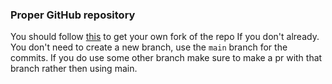 ### Proper GitHub repository
You should follow [this](https://github.com/omxpro/register/tree/main/docs#forking-the-repo) to get your own fork of the repo If you don't already. You don't need to create a new branch, use the `main` branch for the commits. If you do use some other branch make sure to make a pr with that branch rather then using main.
